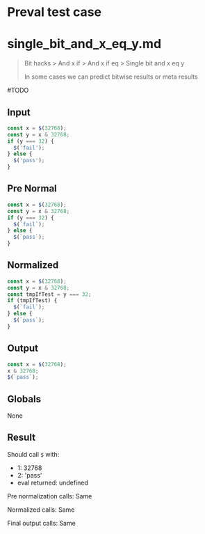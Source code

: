 # Preval test case

# single_bit_and_x_eq_y.md

> Bit hacks > And x if > And x if eq > Single bit and x eq y
>
> In some cases we can predict bitwise results or meta results

#TODO

## Input

`````js filename=intro
const x = $(32768);
const y = x & 32768;
if (y === 32) {
  $('fail');
} else {
  $('pass');
}
`````

## Pre Normal

`````js filename=intro
const x = $(32768);
const y = x & 32768;
if (y === 32) {
  $(`fail`);
} else {
  $(`pass`);
}
`````

## Normalized

`````js filename=intro
const x = $(32768);
const y = x & 32768;
const tmpIfTest = y === 32;
if (tmpIfTest) {
  $(`fail`);
} else {
  $(`pass`);
}
`````

## Output

`````js filename=intro
const x = $(32768);
x & 32768;
$(`pass`);
`````

## Globals

None

## Result

Should call `$` with:
 - 1: 32768
 - 2: 'pass'
 - eval returned: undefined

Pre normalization calls: Same

Normalized calls: Same

Final output calls: Same
